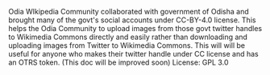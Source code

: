 Odia WIkipedia Community collaborated with government of Odisha and brought many of the govt's social accounts under CC-BY-4.0 license. This helps the Odia Community to upload images from those govt twitter handles to Wikimedia Commons directly and easily rather than downloading and uploading images from Twitter to Wikimedia Commons. This will will be useful for anyone who makes their twitter handle under CC license and has an OTRS token.
(This doc will be improved soon)
License: GPL 3.0
